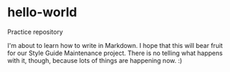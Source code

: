 # hello-world
Practice repository

I'm about to learn how to write in Markdown. I hope that this will bear fruit for our Style Guide Maintenance project.
There is no telling what happens with it, though, because lots of things are happening now. :)
